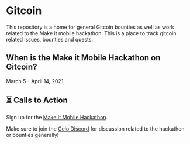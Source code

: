 # Gitcoin

This repository is a home for general Gitcoin bounties as well as work related to the Make it mobile hackathon. This is a place to track gitcoin related issues, bounties and quests.

## When is the Make it Mobile Hackathon on Gitcoin?

March 5 - April 14, 2021

## ⏳ Calls to Action 

Sign up for the [Make It Mobile Hackathon](https://gitcoin.co/hackathon/mobile-celo/onboard).

Make sure to join the [Celo Discord](https://chat.celo.org) for discussion related to the hackathon or bounties generally!
